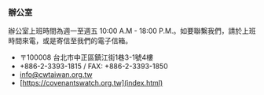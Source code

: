 ### 辦公室

辦公室上班時間為週一至週五 10:00 A.M - 18:00 P.M.。如要聯繫我們，請於上班時間來電，或是寄信至我們的電子信箱。

- 〒100008 台北市中正區鎮江街1巷3-1號4樓
- +886-2-3393-1815 / FAX: +886-2-3393-1850
- [info@cwtaiwan.org.tw](mailto:info@cwtaiwan.org.tw)
- [https://covenantswatch.org.tw](index.html)
